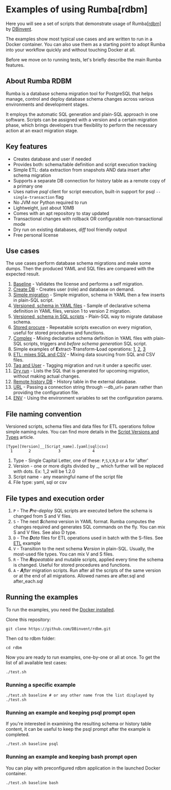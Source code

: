 # Examples of using Rumba[rdbm]

Here you will see a set of scripts that demonstrate usage of Rumba[[rdbm]](https://www.dbinvent.com/rdbm/) by [DBinvent](https://www.linkedin.com/company/dbinvent).

The examples show most typical use cases and are written to run in a Docker container. You can also use them as a starting point to adopt Rumba into your workflow quickly and without touching Docker at all.

Before we move on to running tests, let's briefly describe the main Rumba features.

## About Rumba RDBM

Rumba is a database schema migration tool for PostgreSQL that helps manage, control and deploy database schema changes across various environments and development stages.

It employs the automatic SQL generation and plain-SQL approach in one software. Scripts can be assigned with a version and a certain migration phase, which brings developers true flexibility to perform the necessary action at an exact migration stage.

## Key features
- Creates database and user if needed
- Provides both: schema/table definition and script execution tracking
- Simple ETL: data extraction from snapshots AND data insert after schema migration
- Supports a separate DB connection for history table as a remote copy of a primary one
- Uses native _psql_ client for script execution, built-in support for psql `--single-transaction` flag
- No JVM nor Python required to run
- Lightweight, just about 10MB
- Comes with an apt repository to stay updated
- Transactional changes with rollback OR configurable non-transactional mode
- Dry run on existing databases, _diff_ tool friendly output
- Free personal license

## Use cases

The use cases perform database schema migrations and make some dumps. Then the produced YAML and SQL files are compared with the expected result.

1. [Baseline](examples/baseline/) - Validates the license and performs a self migration.
2. [Create DB](examples/createdb/) - Creates user (role) and database on demand.
3. [Simple migration](examples/simple/) - Simple migration, schema in YAML then a few inserts in plain-SQL script.
4. [Versioned, schema in YAML files](examples/schemas/) - Sample of declarative schema definition in YAML files, version 1 to version 2 migration.
5. [Versioned, schema in SQL scripts](examples/versions/) - Plain-SQL way to migrate database schema.
6. [Stored procure](examples/sp/) - Repeatable scripts execution on every migration, useful for stored procedures and functions.
7. [Complex](examples/complex/) - Mixing declarative schema definition in YAML files with plain-SQL scripts, triggers and _before schema generation_ SQL script.
8. Simple examples of **E**xtract-**T**ransform-**L**oad operations: [1](examples/s1etl/), [2](examples/s2etl/), [3](examples/s3etl/)
9. [ETL: mixes SQL and CSV](examples/etl/) - Mixing data sourcing from SQL and CSV files.
10. [Tag and User](examples/tag/) - Tagging migration and run it under a specific user.
11. [Dry run](examples/dryrun/) - Lists the SQL that is generated for upcoming migration, without making actual changes.
12. [Remote history DB](examples/logdb/) - History table in the external database.
13. [URL](examples/url/) - Passing a connection string through --db_url= param rather than providing the configuration file.
14. [ENV](examples/env/) - Using the environment variables to set the configuration params.

## File naming convention

Versioned scripts, schema files and data files for ETL operations follow simple naming rules. You can find more details in the [Script Versions and Types](https://www.dbinvent.com/rdbm/guide/script-versions-and-types) article.

```shell
[Type][Version]__[Script_name].[yaml|sql|csv]
  1       2            3              4
```

1. Type - Single Capital Letter, one of these: `P`,`S`,`V`,`R`,`D` or `A` for 'after'
2. Version - one or more digits divided by _, which further will be replaced with dots. Ex: 1_2 will be 1.2.0
3. Script name - any meaningful name of the script file
4. File type: yaml, sql or csv

## File types and execution order
1. `P` - The _**P**re-deploy_ SQL scripts are executed before the schema is changed from S and V files.
2. `S` - The next _**S**chema_ version in YAML format. Rumba computes the changes required and generates SQL commands on the fly. You can mix S and V files. See also D type.
3. `D` - The _**D**ata_ files for ETL operations used in batch with the S-files. See [ETL](examples/etl/) example
4. `V` - Transition to the next schema _**V**ersion_ in plain-SQL. Usually, the most-used file types. You can mix V and S files.
5. `R` - The _**R**epeatable_ and mutable scripts, applied every time the schema is changed. Useful for stored procedures and functions.
6. `A` - _**A**fter_ migration scripts. Run after all the scripts of the same version or at the end of all migrations. Allowed names are after.sql and after_each.sql


## Running the examples

To run the examples, you need the [Docker installed](https://docs.docker.com/get-docker/).

Clone this repository:

```shell
git clone https://github.com/DBinvent/rdbm.git
```

Then cd to rdbm folder:

```shell
cd rdbm
```

Now you are ready to run examples, one-by-one or all at once. To get the list of all available test cases:

```shell
./test.sh
```

### Running a specific example

```shell
./test.sh baseline # or any other name from the list displayed by ./test.sh
```

### Running an example and keeping psql prompt open

If you're interested in examining the resulting schema or history table content, it can be useful to keep the psql prompt after the example is completed.

```shell
./test.sh baseline psql
```

### Running an example and keeping bash prompt open

You can play with preconfigured rdbm application in the launched Docker container.

```shell
./test.sh baseline bash
```

